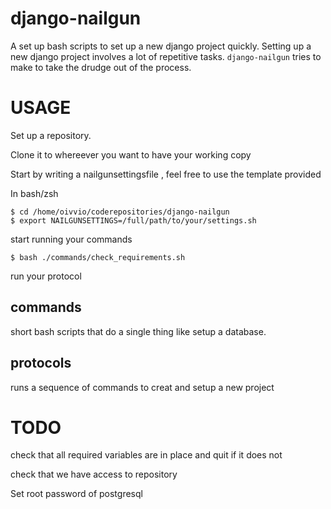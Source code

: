 django-nailgun
==============

A set up bash scripts to set up a new django project quickly.  Setting up a new django project involves a lot of repetitive tasks. `django-nailgun` tries to make to take the drudge out of the process.



USAGE
=====

Set up a repository.

Clone it to whereever you want to have your working copy

Start by writing a nailgunsettingsfile , feel free to use the template provided




In bash/zsh

    $ cd /home/oivvio/coderepositories/django-nailgun
    $ export NAILGUNSETTINGS=/full/path/to/your/settings.sh

start running your commands

    $ bash ./commands/check_requirements.sh
   
 
run your protocol

commands
--------

short bash scripts that do a single thing like setup a database.


protocols
---------

runs a sequence of commands to creat and setup a new project


TODO
====


check that all required variables are in place and quit if it does not

check that we have access to repository

Set root password of postgresql



